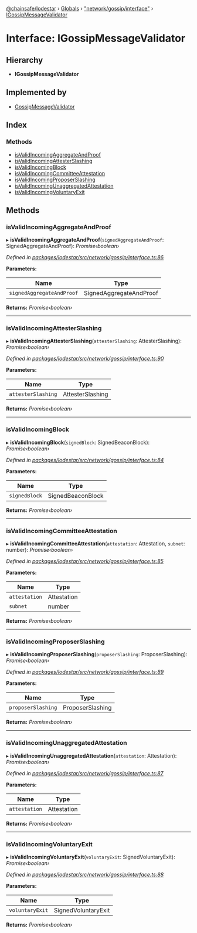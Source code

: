 [@chainsafe/lodestar](../README.md) › [Globals](../globals.md) › ["network/gossip/interface"](../modules/_network_gossip_interface_.md) › [IGossipMessageValidator](_network_gossip_interface_.igossipmessagevalidator.md)

# Interface: IGossipMessageValidator

## Hierarchy

* **IGossipMessageValidator**

## Implemented by

* [GossipMessageValidator](../classes/_network_gossip_validator_.gossipmessagevalidator.md)

## Index

### Methods

* [isValidIncomingAggregateAndProof](_network_gossip_interface_.igossipmessagevalidator.md#isvalidincomingaggregateandproof)
* [isValidIncomingAttesterSlashing](_network_gossip_interface_.igossipmessagevalidator.md#isvalidincomingattesterslashing)
* [isValidIncomingBlock](_network_gossip_interface_.igossipmessagevalidator.md#isvalidincomingblock)
* [isValidIncomingCommitteeAttestation](_network_gossip_interface_.igossipmessagevalidator.md#isvalidincomingcommitteeattestation)
* [isValidIncomingProposerSlashing](_network_gossip_interface_.igossipmessagevalidator.md#isvalidincomingproposerslashing)
* [isValidIncomingUnaggregatedAttestation](_network_gossip_interface_.igossipmessagevalidator.md#isvalidincomingunaggregatedattestation)
* [isValidIncomingVoluntaryExit](_network_gossip_interface_.igossipmessagevalidator.md#isvalidincomingvoluntaryexit)

## Methods

###  isValidIncomingAggregateAndProof

▸ **isValidIncomingAggregateAndProof**(`signedAggregateAndProof`: SignedAggregateAndProof): *Promise‹boolean›*

*Defined in [packages/lodestar/src/network/gossip/interface.ts:86](https://github.com/ChainSafe/lodestar/blob/2143d4cb6/packages/lodestar/src/network/gossip/interface.ts#L86)*

**Parameters:**

Name | Type |
------ | ------ |
`signedAggregateAndProof` | SignedAggregateAndProof |

**Returns:** *Promise‹boolean›*

___

###  isValidIncomingAttesterSlashing

▸ **isValidIncomingAttesterSlashing**(`attesterSlashing`: AttesterSlashing): *Promise‹boolean›*

*Defined in [packages/lodestar/src/network/gossip/interface.ts:90](https://github.com/ChainSafe/lodestar/blob/2143d4cb6/packages/lodestar/src/network/gossip/interface.ts#L90)*

**Parameters:**

Name | Type |
------ | ------ |
`attesterSlashing` | AttesterSlashing |

**Returns:** *Promise‹boolean›*

___

###  isValidIncomingBlock

▸ **isValidIncomingBlock**(`signedBlock`: SignedBeaconBlock): *Promise‹boolean›*

*Defined in [packages/lodestar/src/network/gossip/interface.ts:84](https://github.com/ChainSafe/lodestar/blob/2143d4cb6/packages/lodestar/src/network/gossip/interface.ts#L84)*

**Parameters:**

Name | Type |
------ | ------ |
`signedBlock` | SignedBeaconBlock |

**Returns:** *Promise‹boolean›*

___

###  isValidIncomingCommitteeAttestation

▸ **isValidIncomingCommitteeAttestation**(`attestation`: Attestation, `subnet`: number): *Promise‹boolean›*

*Defined in [packages/lodestar/src/network/gossip/interface.ts:85](https://github.com/ChainSafe/lodestar/blob/2143d4cb6/packages/lodestar/src/network/gossip/interface.ts#L85)*

**Parameters:**

Name | Type |
------ | ------ |
`attestation` | Attestation |
`subnet` | number |

**Returns:** *Promise‹boolean›*

___

###  isValidIncomingProposerSlashing

▸ **isValidIncomingProposerSlashing**(`proposerSlashing`: ProposerSlashing): *Promise‹boolean›*

*Defined in [packages/lodestar/src/network/gossip/interface.ts:89](https://github.com/ChainSafe/lodestar/blob/2143d4cb6/packages/lodestar/src/network/gossip/interface.ts#L89)*

**Parameters:**

Name | Type |
------ | ------ |
`proposerSlashing` | ProposerSlashing |

**Returns:** *Promise‹boolean›*

___

###  isValidIncomingUnaggregatedAttestation

▸ **isValidIncomingUnaggregatedAttestation**(`attestation`: Attestation): *Promise‹boolean›*

*Defined in [packages/lodestar/src/network/gossip/interface.ts:87](https://github.com/ChainSafe/lodestar/blob/2143d4cb6/packages/lodestar/src/network/gossip/interface.ts#L87)*

**Parameters:**

Name | Type |
------ | ------ |
`attestation` | Attestation |

**Returns:** *Promise‹boolean›*

___

###  isValidIncomingVoluntaryExit

▸ **isValidIncomingVoluntaryExit**(`voluntaryExit`: SignedVoluntaryExit): *Promise‹boolean›*

*Defined in [packages/lodestar/src/network/gossip/interface.ts:88](https://github.com/ChainSafe/lodestar/blob/2143d4cb6/packages/lodestar/src/network/gossip/interface.ts#L88)*

**Parameters:**

Name | Type |
------ | ------ |
`voluntaryExit` | SignedVoluntaryExit |

**Returns:** *Promise‹boolean›*
